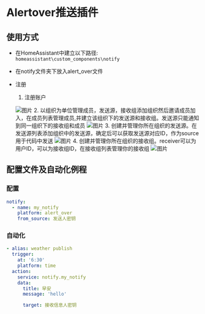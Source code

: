 # Alertover推送插件

## 使用方式

- 在HomeAssistant中建立以下路径: `homeassistant\custom_components\notify`
- 在notify文件夹下放入alert_over文件
- 注册

    1. 注册账户

    ![图片](https://www.alertover.com/static/imgs/pages/pic01.png)
    2. 以组织为单位管理成员，发送源，接收组添加组织然后邀请成员加入，在成员列表管理成员,并建立该组织下的发送源和接收组。发送源只能通知到同一组织下的接收组和成员
    ![图片](https://www.alertover.com/static/imgs/pages/pic02.png)
    3. 创建并管理你所在组织的发送源。在发送源列表添加组织中的发送源，确定后可以获取发送源对应ID，作为source用于代码中发送
    ![图片](https://www.alertover.com/static/imgs/pages/pic03.png)
    4. 创建并管理你所在组织的接收组。receiver可以为用户ID，可以为接收组ID，在接收组列表管理你的接收组
    ![图片](https://www.alertover.com/static/imgs/pages/pic04.png)

## 配置文件及自动化例程

### 配置

```yaml
notify:
  - name: my_notify
    platform: alert_over
    from_source: 发送人密钥
```

### 自动化

```yaml
- alias: weather publish
  trigger:
    at: '6:30'
    platform: time
  action:
    service: notify.my_notify
    data:
      title: 早安
      message: 'hello'

      target: 接收信息人密钥
```

